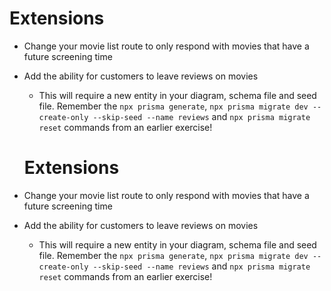 # Extensions

- Change your movie list route to only respond with movies that have a future screening time
- Add the ability for customers to leave reviews on movies
    - This will require a new entity in your diagram, schema file and seed file. Remember the `npx prisma generate`, `npx prisma migrate dev --create-only --skip-seed --name reviews` and `npx prisma migrate reset` commands from an earlier exercise!

    # Extensions

- Change your movie list route to only respond with movies that have a future screening time
- Add the ability for customers to leave reviews on movies
    - This will require a new entity in your diagram, schema file and seed file. Remember the `npx prisma generate`, `npx prisma migrate dev --create-only --skip-seed --name reviews` and `npx prisma migrate reset` commands from an earlier exercise!